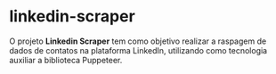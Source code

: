 # linkedin-scraper
O projeto **Linkedin Scraper** tem como objetivo realizar a raspagem de dados de contatos na plataforma LinkedIn, utilizando como tecnologia auxiliar a biblioteca Puppeteer.
